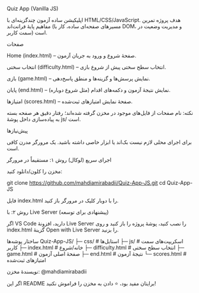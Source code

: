 Quiz App (Vanilla JS)

اپلیکیشن ساده آزمون چندگزینه‌ای با HTML/CSS/JavaScript.
هدف پروژه تمرین مفاهیم پایهٔ فرانت‌اند (مسیرهای صفحه‌ای ساده، کار با DOM، و مدیریت وضعیت در سمت کاربر) است.


صفحات

Home (index.html) – صفحهٔ شروع و ورود به جریان آزمون.

انتخاب سختی (difficulty.html) – انتخاب سطح سختی پیش از شروع بازی.

بازی (game.html) – نمایش پرسش‌ها و گزینه‌ها و منطق پاسخ‌دهی.

پایان (end.html) – نمایش نتیجهٔ آزمون و دکمه‌های اقدام (مثل شروع دوباره).

امتیازها (scores.html) – صفحهٔ نمایش امتیازهای ثبت‌شده.

نکته: نام صفحات از فایل‌های موجود در مخزن گرفته شده‌اند؛ رفتار دقیق هر صفحه بسته به پیاده‌سازی داخل پوشهٔ js/ است.


پیش‌نیازها

برای اجرای محلی لازم نیست بک‌اند یا ابزار خاصی داشته باشید. یک مرورگر مدرن کافی است.

اجرای سریع (لوکال)
روش ۱: مستقیماً در مرورگر

مخزن را کلون/دانلود کنید:

git clone https://github.com/mahdiamirabadii/Quiz-App-JS.git
cd Quiz-App-JS


فایل index.html را با دوبار کلیک در مرورگر باز کنید.

روش ۲: با Live Server (پیشنهادی برای توسعه)

اگر VS Code دارید، افزونهٔ Live Server را نصب کنید، پوشهٔ پروژه را باز کنید و روی index.html گزینهٔ Open with Live Server را بزنید.

ساختار پوشه‌ها
Quiz-App-JS/
├─ css/            # استایل‌ها
├─ js/             # اسکریپت‌های سمت کاربر
├─ index.html      # خانه/شروع
├─ difficulty.html # انتخاب سطح سختی
├─ game.html       # صفحهٔ اصلی آزمون
├─ end.html        # نتیجهٔ آزمون
└─ scores.html     # امتیازهای ثبت‌شده


نویسندهٔ مخزن: @mahdiamirabadii

اگر این README برایتان مفید بود، ⭐️ دادن به مخزن را فراموش نکنید!
